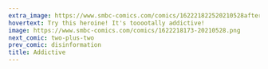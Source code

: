 ```yaml
---
extra_image: https://www.smbc-comics.com/comics/162221822520210528after.png
hovertext: Try this heroine! It's tooootally addictive!
image: https://www.smbc-comics.com/comics/1622218173-20210528.png
next_comic: two-plus-two
prev_comic: disinformation
title: Addictive
---
```


